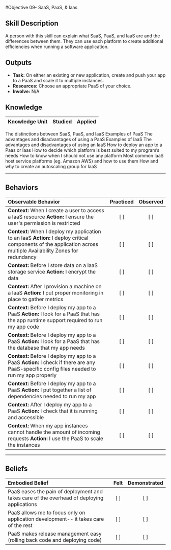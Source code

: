 #Objective 09- SaaS, PaaS, & Iaas

Skill Description
-------
A person with this skill can explain what SaaS, PaaS, and IaaS are and the differences between them. They can use each platform to create additional efficiencies when running a software application. 

Outputs
-------
- **Task:** On either an existing or new application, create and push your app to a PaaS and scale it to multiple instances.
- **Resources:** Choose an appropriate PaaS of your choice. 
- **Involve:** N/A

## **Knowledge**

| Knowledge Unit   |      Studied      | Applied |
|:-----------------|:-----------------:|:---------:|
The distinctions between SaaS, PaaS, and IaaS
Examples of PaaS
The advantages and disadvantages of using a PaaS
Examples of IaaS
The advantages and disadvantages of using an IaaS
How to deploy an app to a Paas or Iaas
How to decide which platform is best suited to my program’s needs
How to know when I should not use any platform
Most common IaaS host service platforms (eg. Amazon AWS) and how to use them
How and why to create an autoscaling group for IaaS

----------------


## **Behaviors**

| Observable Behavior   |      Practiced      | Observed |
|:----------------------|:------------------:|:--------:|
| **Context:** When I create a user to access a IaaS resource **Action:** I ensure the user's permission is restricted | [ ] | [ ] |
| **Context:** When I deploy my application to an IaaS **Action:** I deploy critical components of the application across multiple Availability Zones for redundancy | [ ] | [ ] |
| **Context:** Before I store data on a IaaS storage service **Action:** I encrypt the data | [ ] | [ ] |
| **Context:** After I provision a machine on a IaaS **Action:** I put proper monitoring in place to gather metrics | [ ] | [ ] |
| **Context:** Before I deploy my app to a PaaS **Action:** I look for a PaaS that has the app runtime support required to run my app code | [ ] | [ ] |
| **Context:** Before I deploy my app to a PaaS **Action:** I look for a PaaS that has the database that my app needs  | [ ] | [ ] |
| **Context:** Before I deploy my app to a PaaS **Action:** I check if there are any PaaS-specific config files needed to run my app properly | [ ] | [ ] |
| **Context:** Before I deploy my app to a PaaS **Action:** I put together a list of dependencies needed to run my app | [ ] | [ ] |
| **Context:** After I deploy my app to a PaaS **Action:** I check that it is running and accessible | [ ] | [ ] |
| **Context:** When my app instances cannot handle the amount of incoming requests **Action:** I use the PaaS to scale the instances | [ ] | [ ] 

--------------


## **Beliefs**

| Embodied Belief   |      Felt          | Demonstrated |
|:------------------|:------------------:|:------------:|
| PaaS eases the pain of deployment and takes care of the overhead of deploying applications | [ ] | [ ] |
| PaaS allows me to focus only on application development-- it takes care of the rest | [ ] | [ ] |
| PaaS makes release management easy (rolling back code and deploying code) | [ ] | [ ] |
 
